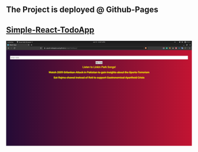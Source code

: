## The Project is deployed @ Github-Pages

## [Simple-React-TodoApp](https://piyush-mahapatra-au6.github.io/simpleTodoReact/)

![](images/image.png)

